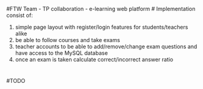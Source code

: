 #FTW Team - TP collaboration - e-learning web platform #
Implementation consist of:
1. simple page layout with register/login features for students/teachers alike
2. be able to follow courses and take exams
3. teacher accounts to be able to add/remove/change exam questions and have access to the MySQL database
4. once an exam is taken calculate correct/incorrect answer ratio
#
#TODO
